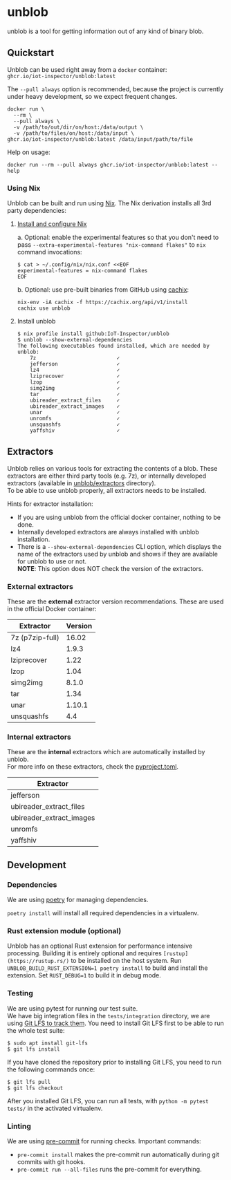 # unblob

unblob is a tool for getting information out of any kind of binary blob.

## Quickstart

Unblob can be used right away from a `docker` container: \
`ghcr.io/iot-inspector/unblob:latest`

The `--pull always` option is recommended, because the project is currently under heavy development, so we expect frequent changes.


```shell
docker run \
  --rm \
  --pull always \
  -v /path/to/out/dir/on/host:/data/output \
  -v /path/to/files/on/host:/data/input \
ghcr.io/iot-inspector/unblob:latest /data/input/path/to/file
```

Help on usage:
```shell
docker run --rm --pull always ghcr.io/iot-inspector/unblob:latest --help
```

### Using Nix

Unblob can be built and run using [Nix](https://nixos.org). The Nix
derivation installs all 3rd party dependencies:

1. [Install and configure Nix](https://nixos.org/download.html)

    a. Optional: enable the experimental features so that you don't
       need to pass `--extra-experimental-features "nix-command
       flakes"` to `nix` command invocations:

     ```console
     $ cat > ~/.config/nix/nix.conf <<EOF
     experimental-features = nix-command flakes
     EOF
     ```

    b. Optional: use pre-built binaries from GitHub using [cachix](https://app.cachix.org/cache/unblob):

     ```console
     nix-env -iA cachix -f https://cachix.org/api/v1/install
     cachix use unblob
     ```

2. Install unblob

    ```console
    $ nix profile install github:IoT-Inspector/unblob
    $ unblob --show-external-dependencies
    The following executables found installed, which are needed by unblob:
        7z                          ✓
        jefferson                   ✓
        lz4                         ✓
        lziprecover                 ✓
        lzop                        ✓
        simg2img                    ✓
        tar                         ✓
        ubireader_extract_files     ✓
        ubireader_extract_images    ✓
        unar                        ✓
        unromfs                     ✓
        unsquashfs                  ✓
        yaffshiv                    ✓
    ```

## Extractors

Unblob relies on various tools for extracting the contents of a blob. These extractors are either third party tools (e.g. 7z), or internally developed extractors (available in [unblob/extractors](https://github.com/IoT-Inspector/unblob/tree/main/unblob/extractors) directory). \
To be able to use unblob properly, all extractors needs to be installed.

Hints for extractor installation:
* If you are using unblob from the official docker container, nothing to be done.
* Internally developed extractors are always installed with unblob installation.
* There is a `--show-external-dependencies` CLI option, which displays the name of the extractors used by unblob and shows if they are available for unblob to use or not. \
**NOTE**: This option does NOT check the version of the extractors.

### External extractors

These are the **external** extractor version recommendations. These are used in the official Docker container:

| Extractor                                 |   Version   |
|-------------------------------------------| ----------- |
| 7z (p7zip-full)                           | 16.02       |
| lz4                                       | 1.9.3       |
| lziprecover                               | 1.22        |
| lzop                                      | 1.04        |
| simg2img                                  | 8.1.0       |
| tar                                       | 1.34        |
| unar                                      | 1.10.1      |
| unsquashfs                                | 4.4         |

### Internal extractors

These are the **internal** extractors which are automatically installed by unblob. \
For more info on these extractors, check the [pyproject.toml](https://github.com/IoT-Inspector/unblob/blob/main/pyproject.toml).


| Extractor                |
|--------------------------|
| jefferson                |
| ubireader_extract_files  |
| ubireader_extract_images |
| unromfs                  |
| yaffshiv                 |


## Development

### Dependencies

We are using [poetry](https://python-poetry.org/) for managing dependencies.

`poetry install` will install all required dependencies in a virtualenv.

### Rust extension module (optional)

Unblob has an optional Rust extension for performance intensive
processing. Building it is entirely optional and requires
`[rustup](https://rustup.rs/)` to be installed on the host system. Run
`UNBLOB_BUILD_RUST_EXTENSION=1 poetry install` to build and install
the extension. Set `RUST_DEBUG=1` to build it in debug mode.

### Testing

We are using pytest for running our test suite.\
We have big integration files in the `tests/integration` directory,
we are using [Git LFS to track them](https://git-lfs.github.com/).
You need to install Git LFS first to be able to run the whole test suite:

```console
$ sudo apt install git-lfs
$ git lfs install
```

If you have cloned the repository prior to installing Git LFS, you
need to run the following commands once:

```console
$ git lfs pull
$ git lfs checkout
```

After you installed Git LFS, you can run all tests, with
`python -m pytest tests/` in the activated virtualenv.

### Linting

We are using [pre-commit](https://pre-commit.com/) for running checks.
Important commands:

- `pre-commit install` makes the pre-commit run automatically
  during git commits with git hooks.
- `pre-commit run --all-files` runs the pre-commit for everything.
